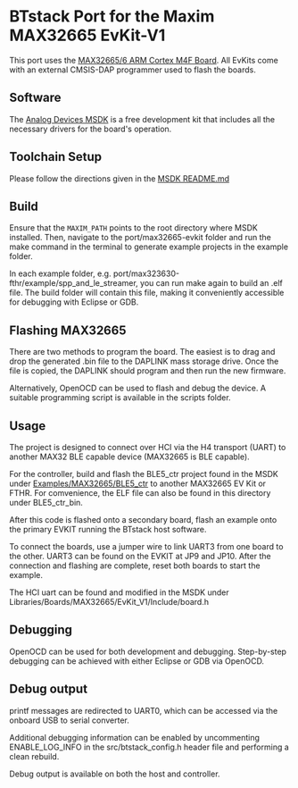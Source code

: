 # BTstack Port for the Maxim MAX32665 EvKit-V1 

This port uses the [MAX32665/6 ARM Cortex M4F Board](https://www.analog.com/en/design-center/evaluation-hardware-and-software/evaluation-boards-kits/max32666evkit.html). All EvKits come with an external CMSIS-DAP programmer used to flash the boards.

## Software 

The [Analog Devices MSDK](https://github.com/Analog-Devices-MSDK/msdk) is a free development kit that includes all the necessary drivers for the board's operation.


## Toolchain Setup

Please follow the directions given in the [MSDK README.md](https://github.com/Analog-Devices-MSDK/msdk#readme)





## Build

Ensure that the `MAXIM_PATH` points to the root directory where MSDK installed.
Then, navigate to the port/max32665-evkit folder and run the make command in the terminal to generate example projects in the example folder.

In each example folder, e.g. port/max323630-fthr/example/spp_and_le_streamer, you can run make again to build an .elf file. The build folder will contain this file, making it conveniently accessible for debugging with Eclipse or GDB.


## Flashing MAX32665
There are two methods to program the board. The easiest is to drag and drop the generated .bin file to the DAPLINK mass storage drive. Once the file is copied, the DAPLINK should program and then run the new firmware.

Alternatively, OpenOCD can be used to flash and debug the device. A suitable programming script is available in the scripts folder.

## Usage

The project is designed to connect over HCI via the H4 transport (UART) to another MAX32 BLE capable device (MAX32665 is BLE capable).

For the controller, build and flash the BLE5_ctr project found in the MSDK under [Examples/MAX32665/BLE5_ctr](https://github.com/Analog-Devices-MSDK/msdk/tree/main/Examples/MAX32665/BLE5_ctr) to another MAX32665 EV Kit or FTHR. For comvenience, the ELF file can also be found in this directory under BLE5_ctr_bin.

After this code is flashed onto a secondary board, flash an example onto the primary EVKIT running the BTstack host software.

To connect the boards, use a jumper wire to link UART3 from one board to the other. UART3 can be found on the EVKIT at JP9 and JP10. After the connection and flashing are complete, reset both boards to start the example.

The HCI uart can be found and modified in the MSDK under Libraries/Boards/MAX32665/EvKit_V1/Include/board.h
## Debugging

OpenOCD can be used for both development and debugging. Step-by-step debugging can be achieved with either Eclipse or GDB via OpenOCD.

## Debug output

printf messages are redirected to UART0, which can be accessed via the onboard USB to serial converter.

 

Additional debugging information can be enabled by uncommenting ENABLE_LOG_INFO in the src/btstack_config.h header file and performing a clean rebuild.

 

Debug output is available on both the host and controller.